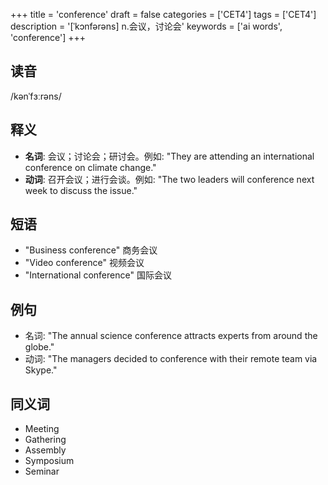 +++
title = 'conference'
draft = false
categories = ['CET4']
tags = ['CET4']
description = '[ˈkɔnfərəns] n.会议，讨论会'
keywords = ['ai words', 'conference']
+++

## 读音
/kənˈfɜːrəns/

## 释义
- **名词**: 会议；讨论会；研讨会。例如: "They are attending an international conference on climate change."
- **动词**: 召开会议；进行会谈。例如: "The two leaders will conference next week to discuss the issue."

## 短语
- "Business conference" 商务会议
- "Video conference" 视频会议
- "International conference" 国际会议

## 例句
- 名词: "The annual science conference attracts experts from around the globe."
- 动词: "The managers decided to conference with their remote team via Skype."

## 同义词
- Meeting
- Gathering
- Assembly
- Symposium
- Seminar
